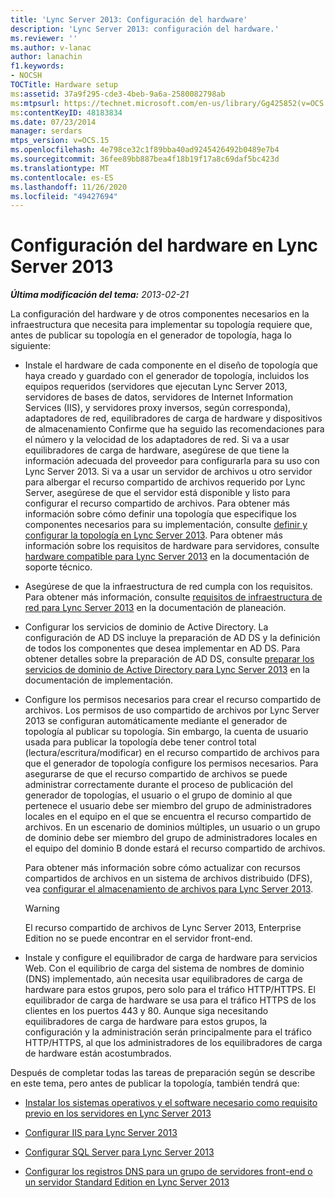 ```yaml
---
title: 'Lync Server 2013: Configuración del hardware'
description: 'Lync Server 2013: configuración del hardware.'
ms.reviewer: ''
ms.author: v-lanac
author: lanachin
f1.keywords:
- NOCSH
TOCTitle: Hardware setup
ms:assetid: 37a9f295-cde3-4beb-9a6a-2580082798ab
ms:mtpsurl: https://technet.microsoft.com/en-us/library/Gg425852(v=OCS.15)
ms:contentKeyID: 48183834
ms.date: 07/23/2014
manager: serdars
mtps_version: v=OCS.15
ms.openlocfilehash: 4e798ce32c1f89bba40ad9245426492b0489e7b4
ms.sourcegitcommit: 36fee89bb887bea4f18b19f17a8c69daf5bc423d
ms.translationtype: MT
ms.contentlocale: es-ES
ms.lasthandoff: 11/26/2020
ms.locfileid: "49427694"
---
```

# <a name="hardware-setup-for-lync-server-2013"></a>Configuración del hardware en Lync Server 2013

<div data-xmlns="http://www.w3.org/1999/xhtml">

<div class="topic" data-xmlns="http://www.w3.org/1999/xhtml" data-msxsl="urn:schemas-microsoft-com:xslt" data-cs="https://msdn.microsoft.com/">

<div data-asp="https://msdn2.microsoft.com/asp">



</div>

<div id="mainSection">

<div id="mainBody">

<span> </span>

_**Última modificación del tema:** 2013-02-21_

La configuración del hardware y de otros componentes necesarios en la infraestructura que necesita para implementar su topología requiere que, antes de publicar su topología en el generador de topología, haga lo siguiente:

  - Instale el hardware de cada componente en el diseño de topología que haya creado y guardado con el generador de topología, incluidos los equipos requeridos (servidores que ejecutan Lync Server 2013, servidores de bases de datos, servidores de Internet Information Services (IIS), y servidores proxy inversos, según corresponda), adaptadores de red, equilibradores de carga de hardware y dispositivos de almacenamiento Confirme que ha seguido las recomendaciones para el número y la velocidad de los adaptadores de red. Si va a usar equilibradores de carga de hardware, asegúrese de que tiene la información adecuada del proveedor para configurarla para su uso con Lync Server 2013. Si va a usar un servidor de archivos u otro servidor para albergar el recurso compartido de archivos requerido por Lync Server, asegúrese de que el servidor está disponible y listo para configurar el recurso compartido de archivos. Para obtener más información sobre cómo definir una topología que especifique los componentes necesarios para su implementación, consulte [definir y configurar la topología en Lync Server 2013](lync-server-2013-defining-and-configuring-the-topology.md). Para obtener más información sobre los requisitos de hardware para servidores, consulte [hardware compatible para Lync Server 2013](lync-server-2013-supported-hardware.md) en la documentación de soporte técnico.

  - Asegúrese de que la infraestructura de red cumpla con los requisitos. Para obtener más información, consulte [requisitos de infraestructura de red para Lync Server 2013](lync-server-2013-network-infrastructure-requirements.md) en la documentación de planeación.

  - Configurar los servicios de dominio de Active Directory. La configuración de AD DS incluye la preparación de AD DS y la definición de todos los componentes que desea implementar en AD DS. Para obtener detalles sobre la preparación de AD DS, consulte [preparar los servicios de dominio de Active Directory para Lync Server 2013](lync-server-2013-preparing-active-directory-domain-services.md) en la documentación de implementación.

  - Configure los permisos necesarios para crear el recurso compartido de archivos. Los permisos de uso compartido de archivos por Lync Server 2013 se configuran automáticamente mediante el generador de topología al publicar su topología. Sin embargo, la cuenta de usuario usada para publicar la topología debe tener control total (lectura/escritura/modificar) en el recurso compartido de archivos para que el generador de topología configure los permisos necesarios. Para asegurarse de que el recurso compartido de archivos se puede administrar correctamente durante el proceso de publicación del generador de topologías, el usuario o el grupo de dominio al que pertenece el usuario debe ser miembro del grupo de administradores locales en el equipo en el que se encuentra el recurso compartido de archivos. En un escenario de dominios múltiples, un usuario o un grupo de dominio debe ser miembro del grupo de administradores locales en el equipo del dominio B donde estará el recurso compartido de archivos.
    
    Para obtener más información sobre cómo actualizar con recursos compartidos de archivos en un sistema de archivos distribuido (DFS), vea [configurar el almacenamiento de archivos para Lync Server 2013](lync-server-2013-configure-dfs-file-storage.md).
    
    <div>
    

    > [!WARNING]  
    > El recurso compartido de archivos de Lync Server 2013, Enterprise Edition no se puede encontrar en el servidor front-end.

    
    </div>

  - Instale y configure el equilibrador de carga de hardware para servicios Web. Con el equilibrio de carga del sistema de nombres de dominio (DNS) implementado, aún necesita usar equilibradores de carga de hardware para estos grupos, pero solo para el tráfico HTTP/HTTPS. El equilibrador de carga de hardware se usa para el tráfico HTTPS de los clientes en los puertos 443 y 80. Aunque siga necesitando equilibradores de carga de hardware para estos grupos, la configuración y la administración serán principalmente para el tráfico HTTP/HTTPS, al que los administradores de los equilibradores de carga de hardware están acostumbrados.

Después de completar todas las tareas de preparación según se describe en este tema, pero antes de publicar la topología, también tendrá que:

  - [Instalar los sistemas operativos y el software necesario como requisito previo en los servidores en Lync Server 2013](lync-server-2013-install-operating-systems-and-prerequisite-software-on-servers.md)

  - [Configurar IIS para Lync Server 2013](lync-server-2013-configure-iis.md)

  - [Configurar SQL Server para Lync Server 2013](lync-server-2013-configure-sql-server-for-lync-server.md)

  - [Configurar los registros DNS para un grupo de servidores front-end o un servidor Standard Edition en Lync Server 2013](lync-server-2013-configure-dns-records-for-a-front-end-pool-or-standard-edition-server.md)

</div>

<span> </span>

</div>

</div>

</div>

